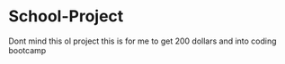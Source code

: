 # School-Project
Dont mind this ol project this is for me to get 200 dollars and into coding bootcamp
